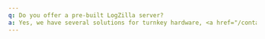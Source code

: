 ```yaml
---
q: Do you offer a pre-built LogZilla server?
a: Yes, we have several solutions for turnkey hardware, <a href="/contact.html">contact sales</a> to find out which one is best for you.
---
```

